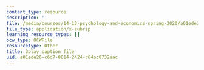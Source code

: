 ```yaml
---
content_type: resource
description: ''
file: /media/courses/14-13-psychology-and-economics-spring-2020/a01ede26c6d700142424c64ac0732aac_LJnCFFyF-M.srt
file_type: application/x-subrip
learning_resource_types: []
ocw_type: OCWFile
resourcetype: Other
title: 3play caption file
uid: a01ede26-c6d7-0014-2424-c64ac0732aac
---
```

